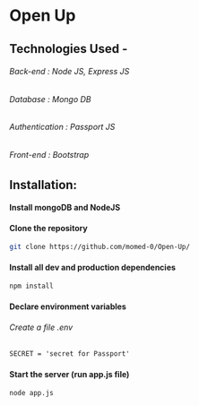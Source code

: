 # Open Up
 
## Technologies Used -
 ###### Back-end : Node JS, Express JS
 ###### Database : Mongo DB
 ###### Authentication : Passport JS
 ###### Front-end : Bootstrap
 
## Installation:
  #### Install mongoDB and NodeJS
  #### Clone the repository
  ```bash
  git clone https://github.com/momed-0/Open-Up/
  ```

  #### Install all dev and production dependencies
  ```bash
  npm install
  ```
  #### Declare environment variables
  ###### Create a file .env 
  ```txt
  SECRET = 'secret for Passport'
  ```
  #### Start the server (run app.js file)
  ```bash
  node app.js
  ```



 
